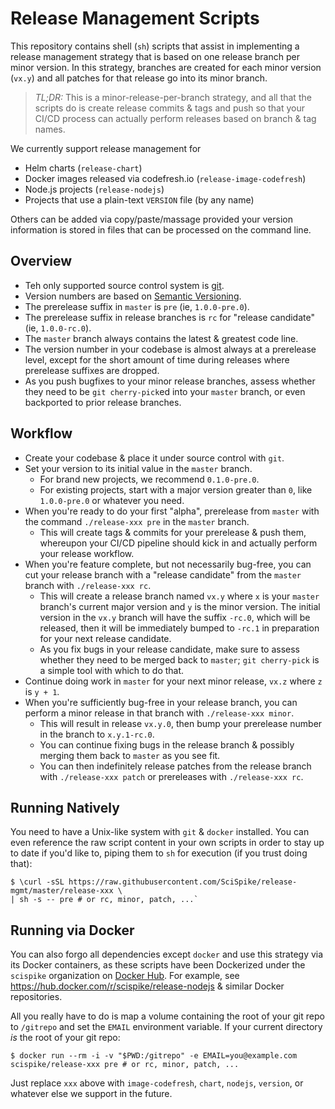 # Release Management Scripts
This repository contains shell (`sh`) scripts that assist in implementing a release management strategy that is based on one release branch per minor version.
In this strategy, branches are created for each minor version (`vx.y`) and all patches for that release go into its minor branch.

> _TL;DR:_ This is a minor-release-per-branch strategy, and all that the scripts do is create release commits & tags and push so that your CI/CD process can actually perform releases based on branch & tag names.

We currently support release management for
* Helm charts (`release-chart`)
* Docker images released via codefresh.io (`release-image-codefresh`)
* Node.js projects (`release-nodejs`)
* Projects that use a plain-text `VERSION` file (by any name)

Others can be added via copy/paste/massage provided your version information is stored in files that can be processed on the command line.

## Overview
* Teh only supported source control system is [git](https://git-scm.com/).
* Version numbers are based on [Semantic Versioning](https://semver.org).
* The prerelease suffix in `master` is `pre` (ie, `1.0.0-pre.0`).
* The prerelease suffix in release branches is `rc` for "release candidate" (ie, `1.0.0-rc.0`).
* The `master` branch always contains the latest & greatest code line.
* The version number in your codebase is almost always at a prerelease level, except for the short amount of time during releases where prerelease suffixes are dropped.
* As you push bugfixes to your minor release branches, assess whether they need to be `git cherry-pick`ed into your `master` branch, or even backported to prior release branches.

## Workflow
* Create your codebase & place it under source control with `git`.
* Set your version to its initial value in the `master` branch.
  * For brand new projects, we recommend `0.1.0-pre.0`.
  * For existing projects, start with a major version greater than `0`, like `1.0.0-pre.0` or whatever you need.
* When you're ready to do your first "alpha", prerelease from `master` with the command `./release-xxx pre` in the `master` branch.
  * This will create tags & commits for your prerelease & push them, whereupon your CI/CD pipeline should kick in and actually perform your release workflow.
* When you're feature complete, but not necessarily bug-free, you can cut your release branch with a "release candidate" from the `master` branch with `./release-xxx rc`.
  * This will create a release branch named `vx.y` where `x` is your `master` branch's current major version and `y` is the minor version.  The initial version in the `vx.y` branch will have the suffix `-rc.0`, which will be released, then it will be immediately bumped to `-rc.1` in preparation for your next release candidate.
  * As you fix bugs in your release candidate, make sure to assess whether they need to be merged back to `master`; `git cherry-pick` is a simple tool with which to do that.
* Continue doing work in `master` for your next minor release, `vx.z` where `z` is `y + 1`.
* When you're sufficiently bug-free in your release branch, you can perform a minor release in that branch with `./release-xxx minor`.
  * This will result in release `vx.y.0`, then bump your prerelease number in the branch to `x.y.1-rc.0`.
  * You can continue fixing bugs in the release branch & possibly merging them back to `master` as you see fit.
  * You can then indefinitely release patches from the release branch with `./release-xxx patch` or prereleases with `./release-xxx rc`.

## Running Natively
You need to have a Unix-like system with `git` & `docker` installed.
You can even reference the raw script content in your own scripts in order to stay up to date if you'd like to, piping them to `sh` for execution (if you trust doing that):
```
$ \curl -sSL https://raw.githubusercontent.com/SciSpike/release-mgmt/master/release-xxx \
| sh -s -- pre # or rc, minor, patch, ...`
```

## Running via Docker
You can also forgo all dependencies except `docker` and use this strategy via its Docker containers, as these scripts have been Dockerized under the `scispike` organization on [Docker Hub](https://hub.docker.com).
For example, see https://hub.docker.com/r/scispike/release-nodejs & similar Docker repositories.

All you really have to do is map a volume containing the root of your git repo to `/gitrepo` and set the `EMAIL` environment variable.
If your current directory _is_ the root of your git repo:
```
$ docker run --rm -i -v "$PWD:/gitrepo" -e EMAIL=you@example.com scispike/release-xxx pre # or rc, minor, patch, ...
```
Just replace `xxx` above with `image-codefresh`, `chart`, `nodejs`, `version`, or whatever else we support in the future.
